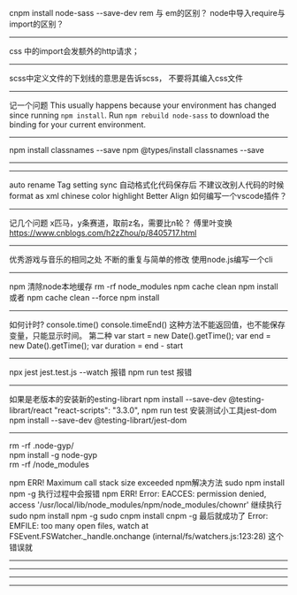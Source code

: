cnpm install node-sass --save-dev
rem 与  em的区别？
node中导入require与import的区别？
****************
css 中的import会发额外的http请求；
****************
scss中定义文件的下划线的意思是告诉scss，
不要将其编入css文件
****************
记一个问题
This usually happens because your environment has changed since running `npm install`.
Run `npm rebuild node-sass` to download the binding for your current environment.
****************
npm install classnames --save
npm @types/install classnames --save
****************
****************
auto rename Tag
setting sync
自动格式化代码保存后
不建议改别人代码的时候
format as xml
chinese
color highlight
Better Align
如何编写一个vscode插件？
****************
记几个问题
x匹马，y条赛道，取前z名，需要比n轮？
傅里叶变换
https://www.cnblogs.com/h2zZhou/p/8405717.html
****************
优秀游戏与音乐的相同之处
不断的重复与简单的修改
使用node.js编写一个cli
****************
npm 清除node本地缓存
rm -rf node_modules
npm cache clean
npm install
或者
npm cache clean --force
npm install
****************
如何计时?
console.time()
console.timeEnd()
这种方法不能返回值，也不能保存变量，只能显示时间。
第二种
var start = new Date().getTime();
var end = new Date().getTime();
var duration = end - start

****************
npx jest jest.test.js --watch 报错
npm run test 报错
****************
如果是老版本的安装新的esting-librart
npm install --save-dev @testing-librart/react
"react-scripts": "3.3.0",
npm run test
安装测试小工具jest-dom
npm install --save-dev @testing-librart/jest-dom
****************
rm -rf .node-gyp/  
npm install -g node-gyp  
rm -rf /node_modules 

npm ERR! Maximum call stack size exceeded npm解决方法
sudo npm install npm -g
执行过程中会报错
npm ERR! Error: EACCES: permission denied, access '/usr/local/lib/node_modules/npm/node_modules/chownr'
继续执行
sudo npm install npm -g
sudo cnpm install cnpm -g
最后就成功了
Error: EMFILE: too many open files, watch
    at FSEvent.FSWatcher._handle.onchange (internal/fs/watchers.js:123:28)
这个错误就
****************
****************
****************
****************